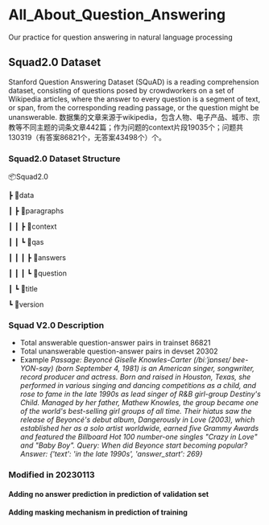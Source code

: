 # All_About_Question_Answering
Our practice for question answering in natural language processing 

## Squad2.0 Dataset 
Stanford Question Answering Dataset (SQuAD) is a reading comprehension dataset, consisting of questions posed by crowdworkers on a set of Wikipedia articles, where the answer to every question is a segment of text, or span, from the corresponding reading passage, or the question might be unanswerable. 
数据集的文章来源于wikipedia，包含人物、电子产品、城市、宗教等不同主题的词条文章442篇；作为问题的context片段19035个；问题共130319（有答案86821个，无答案43498个）个。 
### Squad2.0 Dataset Structure

📦Squad2.0

 ┣ 📂data

 ┃ ┣ 📂paragraphs
 
┃ ┃ ┣ 📂context

 ┃ ┃ ┗ 📂qas

 ┃ ┃ ┃ ┣ 📂answers

 ┃ ┃ ┃ ┗ 📂question

 ┃ ┗ 📂title

 ┗ 📂version

### Squad V2.0 Description 

* Total answerable question-answer pairs in trainset 86821 
* Total unanswerable question-answer pairs in devset 20302  
* Example
    *Passage:  Beyoncé Giselle Knowles-Carter (/biːˈjɒnseɪ/ bee-YON-say) (born September 4, 1981) is an American singer, songwriter, record producer and actress. Born and raised in Houston, Texas, she performed in various singing and dancing competitions as a child, and rose to fame in the late 1990s as lead singer of R&B girl-group Destiny's Child. Managed by her father, Mathew Knowles, the group became one of the world's best-selling girl groups of all time. Their hiatus saw the release of Beyoncé's debut album, Dangerously in Love (2003), which established her as a solo artist worldwide, earned five Grammy Awards and featured the Billboard Hot 100 number-one singles "Crazy in Love" and "Baby Boy".
    Query:  When did Beyonce start becoming popular?
    Answer:  {'text': 'in the late 1990s', 'answer_start': 269}*  

### Modified in 20230113
#### Adding no answer prediction in prediction of validation set
#### Adding masking mechanism in prediction of training